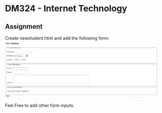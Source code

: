 # DM324 - Internet Technology

## Assignment
Create newstudent.html and add the following form:
![alt text](https://github.com/fue-edu/DM324-Internet_Technology/blob/Fall-2021-lab-03/newstudent-form.png)

Feel Free to add other form inputs. 
